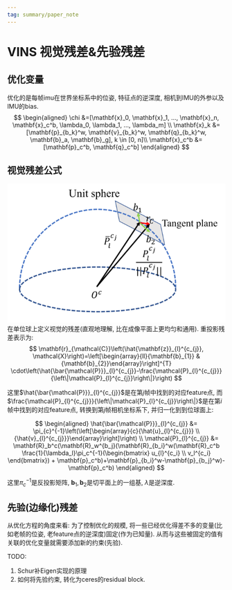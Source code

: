 ```yaml
---
tag: summary/paper_note
---
```

# VINS 视觉残差&先验残差
## 优化变量
优化的是每帧imu在世界坐标系中的位姿, 特征点的逆深度, 相机到IMU的外参以及IMU的bias.
$$
\begin{aligned}
\chi &=[\mathbf{x}_0, \mathbf{x}_1, ..., \mathbf{x}_n, \mathbf{x}_c^b, \lambda_0, \lambda_1, ..., \lambda_m] \\
\mathbf{x}_k &= [\mathbf{p}_{b_k}^w, \mathbf{v}_{b_k}^w, \mathbf{q}_{b_k}^w, \mathbf{b}_a, \mathbf{b}_g], k \in [0, n]\\
\mathbf{x}_c^b &= [\mathbf{p}_c^b, \mathbf{q}_c^b]
\end{aligned}
$$

## 视觉残差公式
![vision residual](rc/v_residual.png)
在单位球上定义视觉的残差(直观地理解, 比在成像平面上更均匀和通用). 重投影残差表示为:
$$
\mathbf{r}_{\mathcal{C}}\left(\hat{\mathbf{z}}_{l}^{c_{j}}, \mathcal{X}\right)=\left[\begin{array}{ll}{\mathbf{b}_{1}} & {\mathbf{b}_{2}}\end{array}\right]^{T} \cdot\left(\hat{\bar{\mathcal{P}}}_{l}^{c_{j}}-\frac{\mathcal{P}_{l}^{c_{j}}}{\left\|\mathcal{P}_{l}^{c_{j}}\right\|}\right)
$$

这里$\hat{\bar{\mathcal{P}}}_{l}^{c_{j}}$是在第$j$帧中找到的对应feature点, 而$\frac{\mathcal{P}_{l}^{c_{j}}}{\left\|\mathcal{P}_{l}^{c_{j}}\right\|}$是在第$i$帧中找到的对应feature点, 转换到第$j$帧相机坐标系下, 并归一化到到位球面上:

$$
\begin{aligned}
\hat{\bar{\mathcal{P}}}_{l}^{c_{j}} &= \pi_{c}^{-1}\left(\left[\begin{array}{c}{\hat{u}_{l}^{c_{j}}} \\ {\hat{v}_{l}^{c_{j}}}\end{array}\right]\right) \\
\mathcal{P}_{l}^{c_{j}} &= \mathbf{R}_b^c(\mathbf{R}_w^{b_j}(\mathbf{R}_{b_i}^w(\mathbf{R}_c^b \frac{1}{\lambda_l}\pi_c^{-1}(\begin{bmatrix} u_{l}^{c_i} \\ v_l^{c_i} \end{bmatrix}) + \mathbf{p}_c^b)+\mathbf{p}_{b_i}^w-\mathbf{p}_{b_j}^w)-\mathbf{p}_c^b)
\end{aligned}
$$

这里$\pi_{c}^{-1}$是反投影矩阵, $\mathbf{b}_1, \mathbf{b}_2$是切平面上的一组基, $\lambda$是逆深度.

## 先验(边缘化)残差
从优化方程的角度来看: 为了控制优化的规模, 将一些已经优化得差不多的变量(比如老帧的位姿, 老feature点的逆深度)固定(作为已知量). 从而与这些被固定的值有关联的优化变量就需要添加新的约束(先验).

TODO:
1. Schur补Eigen实现的原理
2. 如何将先验约束, 转化为ceres的residual block.